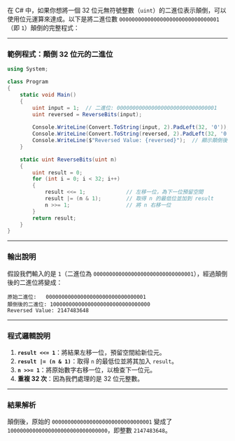在 C# 中，如果你想將一個 32 位元無符號整數（`uint`）的二進位表示顛倒，可以使用位元運算來達成。以下是將二進位數 `00000000000000000000000000000001`（即 `1`）顛倒的完整程式：

---

### **範例程式：顛倒 32 位元的二進位**

```csharp
using System;

class Program
{
    static void Main()
    {
        uint input = 1;  // 二進位: 00000000000000000000000000000001
        uint reversed = ReverseBits(input);
        
        Console.WriteLine(Convert.ToString(input, 2).PadLeft(32, '0'));   // 原始二進位
        Console.WriteLine(Convert.ToString(reversed, 2).PadLeft(32, '0')); // 顛倒後的二進位
        Console.WriteLine($"Reversed Value: {reversed}");  // 顯示顛倒後的整數
    }

    static uint ReverseBits(uint n)
    {
        uint result = 0;
        for (int i = 0; i < 32; i++)
        {
            result <<= 1;             // 左移一位，為下一位預留空間
            result |= (n & 1);        // 取得 n 的最低位並加到 result
            n >>= 1;                  // 將 n 右移一位
        }
        return result;
    }
}
```

---

### **輸出說明**
假設我們輸入的是 `1`（二進位為 `00000000000000000000000000000001`），經過顛倒後的二進位將變成：

```
原始二進位:   00000000000000000000000000000001
顛倒後的二進位: 10000000000000000000000000000000
Reversed Value: 2147483648
```

---

### **程式邏輯說明**
1. **`result <<= 1`**：將結果左移一位，預留空間給新位元。
2. **`result |= (n & 1)`**：取得 `n` 的最低位並將其加入 `result`。
3. **`n >>= 1`**：將原始數字右移一位，以檢查下一位元。
4. **重複 32 次**：因為我們處理的是 32 位元整數。

---

### **結果解析**
顛倒後，原始的 `00000000000000000000000000000001` 變成了 `10000000000000000000000000000000`，即整數 `2147483648`。